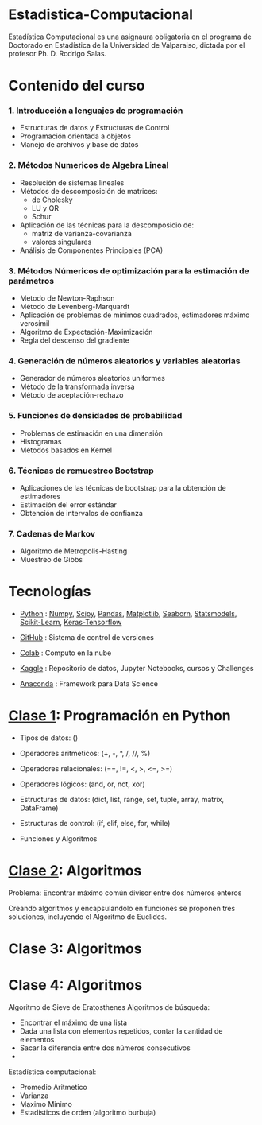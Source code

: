 # Estadistica-Computacional

Estadística Computacional es una asignaura obligatoria en el programa de Doctorado en Estadística de la Universidad de Valparaiso, dictada por el profesor Ph. D. Rodrigo Salas.


# Contenido del curso

### 1. Introducción a lenguajes de programación

- Estructuras de datos y Estructuras de Control
- Programación orientada a objetos
- Manejo de archivos y base de datos

### 2. Métodos Numericos de Algebra Lineal

- Resolución de sistemas lineales
- Métodos de descomposición de matrices:
  - de Cholesky
  - LU y QR
  - Schur
- Aplicación de las  técnicas para la descomposicio de:
  - matriz de varianza-covarianza
  - valores singulares
- Análisis de Componentes Principales (PCA)

### 3. Métodos Númericos de optimización para la estimación de parámetros

- Metodo de Newton-Raphson
- Método de Levenberg-Marquardt
- Aplicación de problemas de mínimos cuadrados, estimadores máximo verosímil
- Algoritmo de Expectación-Maximización
- Regla del descenso del gradiente

### 4. Generación de números aleatorios y variables aleatorias

- Generador de números aleatorios uniformes
- Método de la transformada inversa
- Método de aceptación-rechazo

### 5. Funciones de densidades de probabilidad

- Problemas de estimación en una dimensión
- Histogramas
- Métodos basados en Kernel

### 6. Técnicas de remuestreo Bootstrap

- Aplicaciones de las técnicas de bootstrap para la obtención de estimadores
- Estimación del error estándar
- Obtención de intervalos de confianza

### 7. Cadenas de Markov

- Algoritmo de Metropolis-Hasting
- Muestreo de Gibbs


# Tecnologías

- [Python](https://www.python.org/)
: [Numpy](https://numpy.org/), [Scipy](https://scipy.org/), [Pandas](https://pandas.pydata.org/), [Matplotlib](https://matplotlib.org/), [Seaborn](https://seaborn.pydata.org/), [Statsmodels](https://www.statsmodels.org/stable/index.html), [Scikit-Learn](https://scikit-learn.org/stable/), [Keras-Tensorflow](https://www.tensorflow.org/)

- [GitHub](https://github.com/VictorTrigo)
: Sistema de control de versiones

- [Colab](clase01.ipynb)
: Computo en la nube

- [Kaggle](https://www.kaggle.com/victortrigo)
: Repositorio de datos, Jupyter Notebooks, cursos y Challenges

- [Anaconda](https://www.anaconda.com/)
: Framework para Data Science


# [Clase 1](clase01.ipynb): Programación en Python

- Tipos de datos: ()

- Operadores aritmeticos: (+, -, *, /, //, %)

- Operadores relacionales: (==, !=, <, >, <=, >=)

- Operadores lógicos: (and, or, not, xor) 

- Estructuras de datos: (dict, list, range, set, tuple, array, matrix, DataFrame)

- Estructuras de control: (if, elif, else, for, while)

- Funciones y Algoritmos



# [Clase 2](clase02.ipynb): Algoritmos

Problema: Encontrar máximo común divisor entre dos números enteros

Creando algoritmos y encapsulandolo en funciones se proponen tres soluciones, incluyendo el Algoritmo de Euclides.

# Clase 3: Algoritmos

# Clase 4: Algoritmos

Algoritmo de Sieve de Eratosthenes
Algoritmos de búsqueda: 
 - Encontrar el máximo de una lista
 - Dada una lista con elementos repetidos, contar la cantidad de elementos
 - Sacar la diferencia entre dos números consecutivos
 - 
Estadística computacional: 
 - Promedio Aritmetico
 - Varianza
 - Maximo Minimo
 - Estadísticos de orden (algoritmo burbuja)












